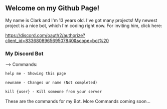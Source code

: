 ## Welcome on my Github Page!

My name is Clark and I'm 13 years old. I've got many projects! My newest project is a nice bot, which I'm coding right now. 
For inviting him, click here:

https://discord.com/oauth2/authorize?client_id=833680896569507840&scope=bot%20

### My Discord Bot

--> Commands:
```markdown
help me - Showing this page

newname - Changes ur name (Not completed)

kill {user} - Kill someone from your server
```
These are the commands for my Bot. More Commands coming soon...
